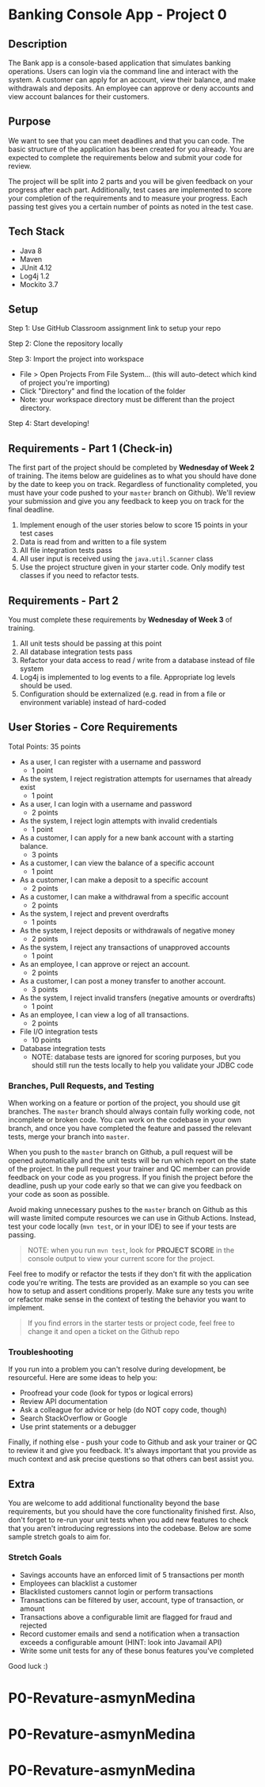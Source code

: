 # Banking Console App - Project 0

## Description
The Bank app is a console-based application that simulates banking operations. 
Users can login via the command line and interact with the system.
A customer can apply for an account, view their balance, and make withdrawals and deposits. 
An employee can approve or deny accounts and view account balances for their customers.

## Purpose
We want to see that you can meet deadlines and that you can code.
The basic structure of the application has been created for you already.
You are expected to complete the requirements below and submit your code for review.

The project will be split into 2 parts and you will be given feedback on your progress after each part.
Additionally, test cases are implemented to score your completion of the requirements and to measure
your progress. Each passing test gives you a certain number of points as noted in the test case. 

## Tech Stack
* Java 8
* Maven
* JUnit 4.12
* Log4j 1.2
* Mockito 3.7

## Setup
Step 1: Use GitHub Classroom assignment link to setup your repo

Step 2: Clone the repository locally

Step 3: Import the project into workspace
* File > Open Projects From File System... (this will auto-detect which kind of project you're importing)
* Click "Directory" and find the location of the folder
* Note: your workspace directory must be different than the project directory.

Step 4: Start developing!

## Requirements - Part 1 (Check-in)

The first part of the project should be completed by **Wednesday of Week 2** of training. The items below are guidelines
as to what you should have done by the date to keep you on track. Regardless of functionality completed, you must have your
code pushed to your `master` branch on Github). We'll review your submission and give you any feedback to keep you on track 
for the final deadline.

1. Implement enough of the user stories below to score 15 points in your test cases
2. Data is read from and written to a file system 
3. All file integration tests pass
4. All user input is received using the `java.util.Scanner` class
5. Use the project structure given in your starter code. Only modify test classes if you need to refactor tests.

## Requirements - Part 2

You must complete these requirements by **Wednesday of Week 3** of training.

1. All unit tests should be passing at this point
2. All database integration tests pass
3. Refactor your data access to read / write from a database instead of file system
4. Log4j is implemented to log events to a file. Appropriate log levels should be used.
5. Configuration should be externalized (e.g. read in from a file or environment variable) instead of hard-coded

## User Stories - Core Requirements
Total Points: 35 points

* As a user, I can register with a username and password
  * 1 point
* As the system, I reject registration attempts for usernames that already exist
  * 1 point
* As a user, I can login with a username and password
  * 2 points
* As the system, I reject login attempts with invalid credentials
  * 1 point
* As a customer, I can apply for a new bank account with a starting balance.
  * 3 points
* As a customer, I can view the balance of a specific account
  * 1 point
* As a customer, I can make a deposit to a specific account
  * 2 points
* As a customer, I can make a withdrawal from a specific account
  * 2 points
* As the system, I reject and prevent overdrafts
  * 1 points
* As the system, I reject deposits or withdrawals of negative money
  * 2 points
* As the system, I reject any transactions of unapproved accounts
  * 1 point
* As an employee, I can approve or reject an account.
  * 2 points
* As a customer, I can post a money transfer to another account.
  * 3 points
* As the system, I reject invalid transfers (negative amounts or overdrafts)
  * 1 point
* As an employee, I can view a log of all transactions.
  * 2 points
* File I/O integration tests
  * 10 points
* Database integration tests
  * NOTE: database tests are ignored for scoring purposes, but you should still run the tests locally to 
  help you validate your JDBC code

### Branches, Pull Requests, and Testing
When working on a feature or portion of the project, you should use git branches. The `master` branch should always
contain fully working code, not incomplete or broken code. You can work on the codebase in your own branch, and once
you have completed the feature and passed the relevant tests, merge your branch into `master`.

When you push to the `master` branch on Github, a pull request will be opened automatically and the unit tests 
will be run which report on the state of the project. In the pull request your trainer and QC member can provide 
feedback on your code as you progress. If you finish the project before the deadline, push up your code early so 
that we can give you feedback on your code as soon as possible.

Avoid making unnecessary pushes to the `master` branch on Github as this will waste limited compute resources we can
use in Github Actions. Instead, test your code locally (`mvn test`, or in your IDE) to see if your tests are passing.

> NOTE: when you run `mvn test`, look for **PROJECT SCORE** in the console output to view your current score for the project.

Feel free to modify or refactor the tests if they don't fit with the application code you're writing. The tests
are provided as an example so you can see how to setup and assert conditions properly. Make sure any tests you write or refactor
make sense in the context of testing the behavior you want to implement.

> If you find errors in the starter tests or project code, feel free to change it and open a ticket on the Github repo

### Troubleshooting
If you run into a problem you can't resolve during development, be resourceful. Here are some ideas to help you:
* Proofread your code (look for typos or logical errors)
* Review API documentation
* Ask a colleague for advice or help (do NOT copy code, though)
* Search StackOverflow or Google
* Use print statements or a debugger

Finally, if nothing else - push your code to Github and ask your trainer or QC to review it and give you feedback. It's
always important that you provide as much context and ask precise questions so that others can best assist you.

## Extra
You are welcome to add additional functionality beyond the base requirements, but you should have the core functionality finished first. Also,
don't forget to re-run your unit tests when you add new features to check that you aren't introducing regressions into the codebase. Below are 
some sample stretch goals to aim for.

### Stretch Goals
* Savings accounts have an enforced limit of 5 transactions per month
* Employees can blacklist a customer
* Blacklisted customers cannot login or perform transactions
* Transactions can be filtered by user, account, type of transaction, or amount
* Transactions above a configurable limit are flagged for fraud and rejected
* Record customer emails and send a notification when a transaction exceeds a configurable amount (HINT: look into Javamail API)
* Write some unit tests for any of these bonus features you've completed

Good luck :)
# P0-Revature-asmynMedina
# P0-Revature-asmynMedina
# P0-Revature-asmynMedina
